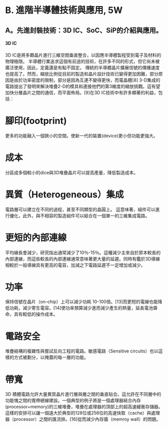 # B. 進階半導體技術與應用, 5W 

## A。先進封裝技術：3D IC、SoC、SiP的介紹與應用。
#### 3D IC 
3D IC是將多顆晶片進行三維空間垂直整合，以因應半導體製程受到電子及材料的物理極限。 半導體行業追求這個有前途的技術，在許多不同的形式，但它尚未被廣泛使用，因此，定義還是有點不固定。
傳統的半導體晶片擴展信號的傳播速度也提高了。然而，縮放比例從目前的製造和晶片設計技術已變得更加困難，部分原因是由於功率密度的限制，部分是因為互連不變得更快，而電晶體[8] 3-D集成的電路提出了發明來解決堆疊2-D的模具和連接他們的第3維度的縮放挑戰。這有望加快分層晶片之間的通信，而平面佈局。[9]在3D IC技術中有許多顯著的利益，包括：                                                                                                                                                 
# 腳印(footprint)
更多的功能融入一個狹小的空間。使新一代的裝置(device)更小但功能更強大。
# 成本
分區成多個較小的dice與3D堆疊晶片可以提高產量，降低製造成本。
# 異質（Heterogeneous）集成
電路層可以建立在不同的過程，甚至不同類型的晶圓上。 這意味著，組件可以進行優化，此外，與不相容的製造組件可以結合在一個單一的三維集成電路。
# 更短的內部連線
平均線長會減少，研究指出通常減少了10％-15％。這種減少主來自於原本較長的內部連線，而這些較長的內部連線通常意味著更大量的延遲。同時有鑑於3D導線相較於一般導線具有更高的電容，加減之下電路延遲不一定增加或減少。
# 功率
保持信號在晶片（on-chip）上可以減少功耗 10-100倍。[13]而更短的電線也能降低功耗，減少寄生電容。[14]使功率預算減少進而減少產生的熱量，延長電池壽命，具有較低的操作成本。
# 電路安全
堆疊結構的複雜性與嘗試反向工程的電路。敏感電路（Sensitive circuits）也以這樣的方式被劃分，以掩蓋的每一層的功能。
# 帶寬
3D 積體電路允許大量異質晶片進行層與層之間的垂直貼合。這允許在不同層中的功能塊之間的寬帶總線建設。一個典型的例子將是一個處理器結合內存(processor+memory)的三維堆疊，堆疊在處理器的頂部上的超高速緩衝存儲器。這樣的安排可以讓一個遠大於典型的128位或256位的高速快取（cache）與處理器（processor）之間的匯流排。[16]從而減少內存牆（memroy wall）的問題。
